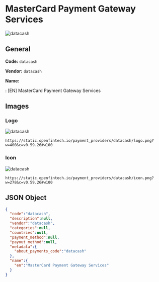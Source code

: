 
# MasterCard Payment Gateway Services 
![datacash](https://static.openfintech.io/payment_providers/datacash/logo.png?w=400&c=v0.59.26#w100)  

## General 
 
**Code:** `datacash` 
 
**Vendor:** `datacash` 
 
**Name:** 
 
:	[EN] MasterCard Payment Gateway Services 
 

## Images 

### Logo 
 
![datacash](https://static.openfintech.io/payment_providers/datacash/logo.png?w=400&c=v0.59.26#w100)  

```
https://static.openfintech.io/payment_providers/datacash/logo.png?w=400&c=v0.59.26#w100
```  

### Icon 
 
![datacash](https://static.openfintech.io/payment_providers/datacash/icon.png?w=278&c=v0.59.26#w100)  

```
https://static.openfintech.io/payment_providers/datacash/icon.png?w=278&c=v0.59.26#w100
```  

## JSON Object 

```json
{
  "code":"datacash",
  "description":null,
  "vendor":"datacash",
  "categories":null,
  "countries":null,
  "payment_method":null,
  "payout_method":null,
  "metadata":{
    "about_payments_code":"datacash"
  },
  "name":{
    "en":"MasterCard Payment Gateway Services"
  }
}
```  
